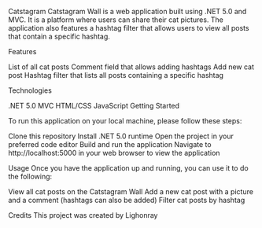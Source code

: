 Catstagram 
Catstagram Wall is a web application built using .NET 5.0 and MVC. It is a platform where users can share their cat pictures. The application also features a hashtag filter that allows users to view all posts that contain a specific hashtag.

Features

List of all cat posts
Comment field that allows adding hashtags
Add new cat post
Hashtag filter that lists all posts containing a specific hashtag

Technologies

.NET 5.0
MVC
HTML/CSS
JavaScript
Getting Started

To run this application on your local machine, please follow these steps:

Clone this repository
Install .NET 5.0 runtime
Open the project in your preferred code editor
Build and run the application
Navigate to http://localhost:5000 in your web browser to view the application

Usage
Once you have the application up and running, you can use it to do the following:

View all cat posts on the Catstagram Wall
Add a new cat post with a picture and a comment (hashtags can also be added)
Filter cat posts by hashtag


Credits
This project was created by Lighonray
